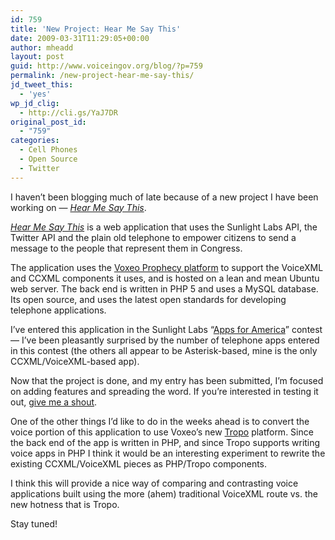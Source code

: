 ```yaml
---
id: 759
title: 'New Project: Hear Me Say This'
date: 2009-03-31T11:29:05+00:00
author: mheadd
layout: post
guid: http://www.voiceingov.org/blog/?p=759
permalink: /new-project-hear-me-say-this/
jd_tweet_this:
  - 'yes'
wp_jd_clig:
  - http://cli.gs/YaJ7DR
original_post_id:
  - "759"
categories:
  - Cell Phones
  - Open Source
  - Twitter
---
```

I haven&#8217;t been blogging much of late because of a new project I have been working on &#8212; _<a href="http://hearmesaythis.org/" target="_blank">Hear Me Say This</a>_.

_<a href="http://hearmesaythis.org/" target="_blank">Hear Me Say This</a>_ is a web application that uses the Sunlight Labs API, the Twitter API and the plain old telephone to empower citizens to send a message to the people that represent them in Congress.

The application uses the <a href="http://www.voxeo.com/free/" target="_blank">Voxeo Prophecy platform</a> to support the VoiceXML and CCXML components it uses, and is hosted on a lean and mean Ubuntu web server. The back end is written in PHP 5 and uses a MySQL database. Its open source, and uses the latest open standards for developing telephone applications.

I&#8217;ve entered this application in the Sunlight Labs &#8220;<a href="http://www.sunlightlabs.com/appsforamerica/" target="_blank">Apps for America</a>&#8221; contest &#8212; I&#8217;ve been pleasantly surprised by the number of telephone apps entered in this contest (the others all appear to be Asterisk-based, mine is the only CCXML/VoiceXML-based app).

Now that the project is done, and my entry has been submitted, I&#8217;m focused on adding features and spreading the word. If you&#8217;re interested in testing it out, [give me a shout](mailto:mheadd@voiceingov.org).

One of the other things I&#8217;d like to do in the weeks ahead is to convert the voice portion of this application to use Voxeo&#8217;s new <a href="http://www.tropo.com/" target="_blank">Tropo</a> platform. Since the back end of the app is written in PHP, and since Tropo supports writing voice apps in PHP I think it would be an interesting experiment to rewrite the existing CCXML/VoiceXML pieces as PHP/Tropo components.

I think this will provide a nice way of comparing and contrasting voice applications built using the more (ahem) traditional VoiceXML route vs. the new hotness that is Tropo.

Stay tuned!